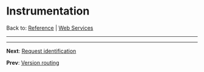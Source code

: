 # Instrumentation

Back to: [Reference](README.md) | [Web Services](ws-index.md)

---


---
**Next**: [Request identification](ws-identity.md)

**Prev**: [Version routing](ws-versions.md)